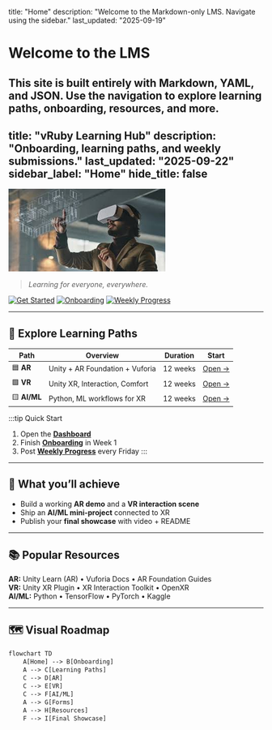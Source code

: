 title: "Home"
description: "Welcome to the Markdown-only LMS. Navigate using the sidebar."
last_updated: "2025-09-19"

# Welcome to the LMS

This site is built entirely with Markdown, YAML, and JSON. Use the navigation to explore learning paths, onboarding, resources, and more.
---
title: "vRuby Learning Hub"
description: "Onboarding, learning paths, and weekly submissions."
last_updated: "2025-09-22"
sidebar_label: "Home"
hide_title: false
---

![Hero — vRuby Learning Hub](/img/home-hero-vr.jpeg "Explore AR, VR, and AI/ML at vRuby")

> *Learning for everyone, everywhere.*

[![Get Started](https://img.shields.io/badge/Start-Open_Dashboard-2b6cb0?logo=readthedocs&logoColor=white)](dashboard.md)
[![Onboarding](https://img.shields.io/badge/Step_1-Onboarding-2f855a?logo=github)](Onboarding/README.md)
[![Weekly Progress](https://img.shields.io/badge/Submit-Weekly_Progress-805ad5?logo=google-forms&logoColor=white)](Forms/Weekly_Progress.md)

---

## 🔎 Explore Learning Paths
| Path | Overview | Duration | Start |
|---|---|---|---|
| 🟦 **AR** | Unity + AR Foundation + Vuforia | 12 weeks | [Open →](AR/README.md) |
| 🟩 **VR** | Unity XR, Interaction, Comfort | 12 weeks | [Open →](VR/README.md) |
| 🟨 **AI/ML** | Python, ML workflows for XR | 12 weeks | [Open →](AI/README.md) |

:::tip Quick Start
1) Open the **[Dashboard](dashboard.md)**  
2) Finish **[Onboarding](Onboarding/README.md)** in Week 1  
3) Post **[Weekly Progress](Forms/Weekly_Progress.md)** every Friday
:::

---

## 🎯 What you’ll achieve
- Build a working **AR demo** and a **VR interaction scene**
- Ship an **AI/ML mini-project** connected to XR
- Publish your **final showcase** with video + README

---

## 📚 Popular Resources
**AR:** Unity Learn (AR) • Vuforia Docs • AR Foundation Guides  
**VR:** Unity XR Plugin • XR Interaction Toolkit • OpenXR  
**AI/ML:** Python • TensorFlow • PyTorch • Kaggle

---

## 🗺️ Visual Roadmap
```mermaid
flowchart TD
	A[Home] --> B[Onboarding]
	A --> C[Learning Paths]
	C --> D[AR]
	C --> E[VR]
	C --> F[AI/ML]
	A --> G[Forms]
	A --> H[Resources]
	F --> I[Final Showcase]
```